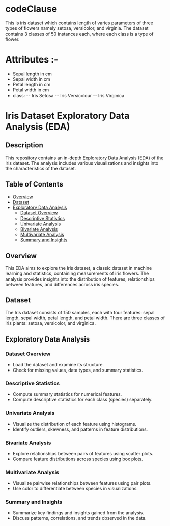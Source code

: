 # codeClause
This is iris dataset which contains length of varies parameters of three types of flowers namely setosa, versicolor, and virginia. The dataset contains 3 classes of 50 instances each, where each class is a type of flower.

# Attributes :-
- Sepal length in cm
- Sepal width in cm
- Petal length in cm
- Petal width in cm
- class: -- Iris Setosa -- Iris Versicolour -- Iris Virginica

# Iris Dataset Exploratory Data Analysis (EDA)

## Description
This repository contains an in-depth Exploratory Data Analysis (EDA) of the Iris dataset. The analysis includes various visualizations and insights into the characteristics of the dataset.

## Table of Contents
- [Overview](#overview)
- [Dataset](#dataset)
- [Exploratory Data Analysis](#exploratory-data-analysis)
  - [Dataset Overview](#dataset-overview)
  - [Descriptive Statistics](#descriptive-statistics)
  - [Univariate Analysis](#univariate-analysis)
  - [Bivariate Analysis](#bivariate-analysis)
  - [Multivariate Analysis](#multivariate-analysis)
  - [Summary and Insights](#summary-and-insights)


## Overview
This EDA aims to explore the Iris dataset, a classic dataset in machine learning and statistics, containing measurements of iris flowers. The analysis provides insights into the distribution of features, relationships between features, and differences across iris species.

## Dataset
The Iris dataset consists of 150 samples, each with four features: sepal length, sepal width, petal length, and petal width. There are three classes of iris plants: setosa, versicolor, and virginica.

## Exploratory Data Analysis
### Dataset Overview
- Load the dataset and examine its structure.
- Check for missing values, data types, and summary statistics.

### Descriptive Statistics
- Compute summary statistics for numerical features.
- Compute descriptive statistics for each class (species) separately.

### Univariate Analysis
- Visualize the distribution of each feature using histograms.
- Identify outliers, skewness, and patterns in feature distributions.

### Bivariate Analysis
- Explore relationships between pairs of features using scatter plots.
- Compare feature distributions across species using box plots.

### Multivariate Analysis
- Visualize pairwise relationships between features using pair plots.
- Use color to differentiate between species in visualizations.

### Summary and Insights
- Summarize key findings and insights gained from the analysis.
- Discuss patterns, correlations, and trends observed in the data.
